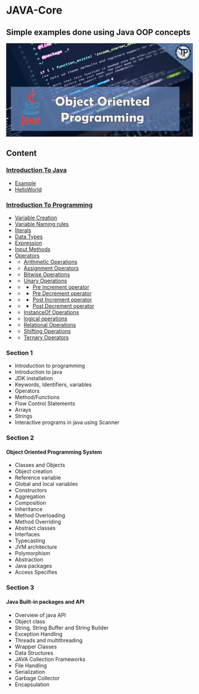 # JAVA-Core
## Simple examples done using Java OOP concepts

![JAVA-Core](JavCore.jpg)

## Content

### [Introduction To Java](https://github.com/RahulSinghParmar/JAVA-Core/blob/04dac1abf303cebd25808b7ba3c278d39510bad7/Introduction%20To%20Java)
* [Example](https://github.com/RahulSinghParmar/JAVA-Core/blob/0cc681f4f948828098d09806d2f06f0604153dcb/Introduction%20To%20Java/src/Example.java)
* [HelloWorld](https://github.com/RahulSinghParmar/JAVA-Core/blob/0cc681f4f948828098d09806d2f06f0604153dcb/Introduction%20To%20Java/src/HelloWorld.java)

### [Introduction To Programming](https://github.com/RahulSinghParmar/JAVA-Core/blob/0cc681f4f948828098d09806d2f06f0604153dcb/Introduction%20To%20Programming)
* [Variable Creation](https://github.com/RahulSinghParmar/JAVA-Core/blob/0cc681f4f948828098d09806d2f06f0604153dcb/Introduction%20To%20Programming/src/Variable_creation.java)
* [Variable Naming rules](https://github.com/RahulSinghParmar/JAVA-Core/blob/0cc681f4f948828098d09806d2f06f0604153dcb/Introduction%20To%20Programming/src/Variable_Naming_Rules.java)
* [literals](https://github.com/RahulSinghParmar/JAVA-Core/blob/0cc681f4f948828098d09806d2f06f0604153dcb/Introduction%20To%20Programming/src/literals.java)
* [Data Types](https://github.com/RahulSinghParmar/JAVA-Core/blob/0cc681f4f948828098d09806d2f06f0604153dcb/Introduction%20To%20Programming/src/DataType.java)
* [Expression](https://github.com/RahulSinghParmar/JAVA-Core/blob/0cc681f4f948828098d09806d2f06f0604153dcb/Introduction%20To%20Programming/src/Expressions.java)
* [Input Methods](https://github.com/RahulSinghParmar/JAVA-Core/blob/0cc681f4f948828098d09806d2f06f0604153dcb/Introduction%20To%20Programming/src/Input.java)
* [Operators](https://github.com/RahulSinghParmar/JAVA-Core/blob/0cc681f4f948828098d09806d2f06f0604153dcb/Introduction%20To%20Programming/src/Operators)
* * [Arithmetic Operations](https://github.com/RahulSinghParmar/JAVA-Core/blob/0cc681f4f948828098d09806d2f06f0604153dcb/Introduction%20To%20Programming/src/Operators/Arithmetic_Operator.java)
* * [Assignment Operators](https://github.com/RahulSinghParmar/JAVA-Core/blob/0cc681f4f948828098d09806d2f06f0604153dcb/Introduction%20To%20Programming/src/Operators/Assignment_Operator.java)
* * [Bitwise Operations](https://github.com/RahulSinghParmar/JAVA-Core/blob/0cc681f4f948828098d09806d2f06f0604153dcb/Introduction%20To%20Programming/src/Operators/Bitwise_Operator.java)
* * [Unary Operations](https://github.com/RahulSinghParmar/JAVA-Core/blob/0cc681f4f948828098d09806d2f06f0604153dcb/Introduction%20To%20Programming/src/Operators/Unary_Operators)
* * * [Pre Increment operator](https://github.com/RahulSinghParmar/JAVA-Core/blob/0cc681f4f948828098d09806d2f06f0604153dcb/Introduction%20To%20Programming/src/Operators/Unary_Operators/Pre_Increment_Operator.java)
* * * [Pre Decrement operator](https://github.com/RahulSinghParmar/JAVA-Core/blob/0cc681f4f948828098d09806d2f06f0604153dcb/Introduction%20To%20Programming/src/Operators/Unary_Operators/Pre_Decrement_Operator.java)
* * * [Post Increment operator](https://github.com/RahulSinghParmar/JAVA-Core/blob/0cc681f4f948828098d09806d2f06f0604153dcb/Introduction%20To%20Programming/src/Operators/Unary_Operators/Post_Increment_Operator.java)
* * * [Post Decrement operator](https://github.com/RahulSinghParmar/JAVA-Core/blob/0cc681f4f948828098d09806d2f06f0604153dcb/Introduction%20To%20Programming/src/Operators/Unary_Operators/Post_Decrement_Operator.java)
* * [InstanceOf Operations](https://github.com/RahulSinghParmar/JAVA-Core/blob/0cc681f4f948828098d09806d2f06f0604153dcb/Introduction%20To%20Programming/src/Operators/InstanceOf_Operator.java)
* * [logical operations](https://github.com/RahulSinghParmar/JAVA-Core/blob/0cc681f4f948828098d09806d2f06f0604153dcb/Introduction%20To%20Programming/src/Operators/logical_Operator.java)
* * [Relational Operations](https://github.com/RahulSinghParmar/JAVA-Core/blob/0cc681f4f948828098d09806d2f06f0604153dcb/Introduction%20To%20Programming/src/Operators/Relational_Operator.java)
* * [Shifting Operations](https://github.com/RahulSinghParmar/JAVA-Core/blob/0cc681f4f948828098d09806d2f06f0604153dcb/Introduction%20To%20Programming/src/Operators/Shift_Operator.java)
* * [Ternary Operators](https://github.com/RahulSinghParmar/JAVA-Core/blob/0cc681f4f948828098d09806d2f06f0604153dcb/Introduction%20To%20Programming/src/Operators/Ternary_Operator.java)











### Section 1
* Introduction to programming 
* Introduction to java 
* JDK installation 
* Keywords, Identifiers, variables 
* Operators 
* Method/Functions 
* Flow Control Statements 
* Arrays 
* Strings 
* Interactive programs in java using Scanner

### Section 2
#### Object Oriented Programming System
- Classes and Objects
- Object creation
- Reference variable
- Global and local variables
- Constructors
- Aggregation
- Composition
- Inheritance 
- Method Overloading
- Method Overriding
- Abstract classes
- Interfaces
- Typecasting
- JVM architecture
- Polymorphism
- Abstraction
- Java packages
- Access Specifies

### Section 3
####  Java Built-in packages and API
* Overview of java API
* Object class
* String, String Buffer and String Builder
* Exception Handling
* Threads and multithreading
* Wrapper Classes
* Data Structures
* JAVA Collection Frameworks
* File Handling
* Serialization
* Garbage Collector
* Encapsulation